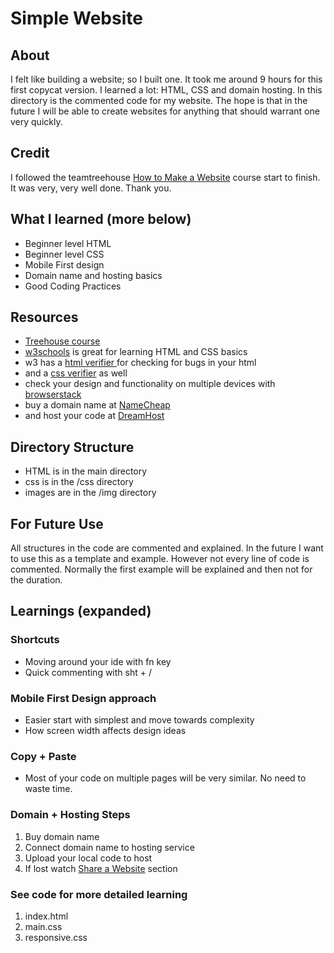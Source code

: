 # Simple Website

## About
I felt like building a website; so I built one.
It took me around 9 hours for this first copycat version. 
I learned a lot: HTML, CSS and domain hosting. 
In this directory is the commented code for my website. 
The hope is that in the future I will be able to create
websites for anything that should warrant one very 
quickly.

## Credit 
I followed the teamtreehouse [How to Make a Website](https://teamtreehouse.com/library/how-to-make-a-website)
course start to finish. It was very, very well done.
Thank you. 

## What I learned (more below)
* Beginner level HTML
* Beginner level CSS
* Mobile First design
* Domain name and hosting basics
* Good Coding Practices

## Resources 
* [Treehouse course](https://teamtreehouse.com/library/how-to-make-a-website)
* [w3schools](https://www.w3schools.com/) is great for learning HTML and CSS basics
* w3 has a [html verifier ](https://validator.w3.org/)for checking for bugs in your html
* and a [css verifier](https://jigsaw.w3.org/css-validator/) as well
* check your design and functionality on multiple devices with [browserstack](https://www.browserstack.com/#)
* buy a domain name at [NameCheap](https://www.namecheap.com/)
* and host your code at [DreamHost](https://www.dreamhost.com/)

## Directory Structure
* HTML is in the main directory
* css is in the /css directory
* images are in the /img directory

## For Future Use
All structures in the code are commented and explained.
In the future I want to use this as a template and example.
However not every line of code is commented. Normally the 
first example will be explained and then not for the duration.

## Learnings (expanded)
### Shortcuts
* Moving around your ide with fn key
* Quick commenting with sht + /

### Mobile First Design approach
* Easier start with simplest and move towards complexity
* How screen width affects design ideas

### Copy + Paste 
* Most of your code on multiple pages will be very
similar. No need to waste time.

### Domain + Hosting Steps
1. Buy domain name
2. Connect domain name to hosting service
3. Upload your local code to host
4. If lost watch [Share a Website](https://teamtreehouse.com/library/how-to-make-a-website) section

### See code for more detailed learning
1. index.html
2. main.css
3. responsive.css







